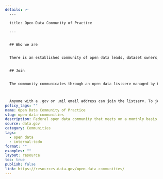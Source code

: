 ```yaml
---
details: >-
  ---

  title: Open Data Community of Practice

  --- 


  ## Who we are


  There is an established community of open data leads, dataset owners, and others interested in federal open data that meets on a monthly basis. The Office of Management and Budget (Office of the Federal Chief Information Officer) and the Data.gov team at the U.S. General Services Administration (GSA) co-host a monthly meeting of the community on the first Tuesday of every month, at 11 a.m. Eastern. The meetings are held at GSA and can be attended virtually. The meetings are an opportunity for OMB and GSA to update the community on the Federal Data Strategy, OPEN Government Data Act implementation, to provide presentations on open data, and to share best practices. 


  ## Join


  The community communicates through an open data listserv managed by GSA, with over 900 participants. The listserv is used to send meeting notices for the monthly open data meetings and to share information with the community. 



  Anyone with a .gov or .mil email address can join the listserv. To join, send an email to listserv@listserv.gsa.gov with no subject and body content containing “subscribe open-data”.
policy_tags: ""
name: Open Data Community of Practice
slug: open-data-communities
description: Federal open data community that meets on a monthly basis.
source: data.gov
category: Communities
tags:
  - open data
  - internal-todo
format: ""
examples: ""
layout: resource
toc: true
publish: false
link: https://resources.data.gov/open-data-communities/
---
```

